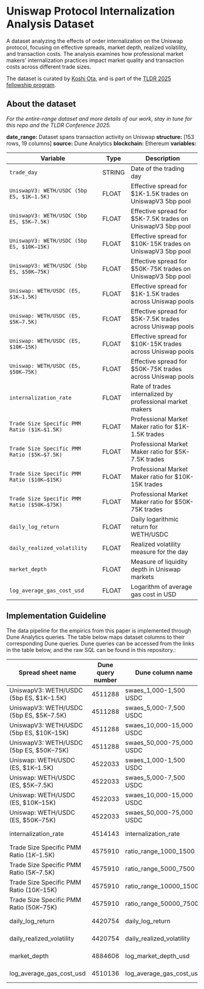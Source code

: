 # Uniswap Protocol Internalization Analysis Dataset

A dataset analyzing the effects of order internalization on the Uniswap protocol, focusing on effective spreads, market depth, realized volatility, and transaction costs. The analysis examines how professional market makers' internalization practices impact market quality and transaction costs across different trade sizes.

The dataset is curated by [Koshi Ota](https://github.com/username-placeholder), and is part of the [TLDR 2025 fellowship program](https://www.thelatestindefi.org/fellowships).

## About the dataset
*For the entire-range dataset and more details of our work, stay in tune for this repo and the TLDR Conference 2025.*

**date_range:** Dataset spans transaction activity on Uniswap
**structure:** [153 rows, 19 columns]
**source:** Dune Analytics
**blockchain:** Ethereum
**variables:**

| Variable | Type | Description |
| ----------------------- | -------- | ------------------------------------------------------------ |
| `trade_day` | STRING | Date of the trading day |
| `UniswapV3: WETH/USDC (5bp ES, $1K–1.5K)` | FLOAT | Effective spread for $1K-1.5K trades on UniswapV3 5bp pool |
| `UniswapV3: WETH/USDC (5bp ES, $5K–7.5K)` | FLOAT | Effective spread for $5K-7.5K trades on UniswapV3 5bp pool |
| `UniswapV3: WETH/USDC (5bp ES, $10K–15K)` | FLOAT | Effective spread for $10K-15K trades on UniswapV3 5bp pool |
| `UniswapV3: WETH/USDC (5bp ES, $50K–75K)` | FLOAT | Effective spread for $50K-75K trades on UniswapV3 5bp pool |
| `Uniswap: WETH/USDC (ES, $1K–1.5K)` | FLOAT | Effective spread for $1K-1.5K trades across Uniswap pools |
| `Uniswap: WETH/USDC (ES, $5K–7.5K)` | FLOAT | Effective spread for $5K-7.5K trades across Uniswap pools |
| `Uniswap: WETH/USDC (ES, $10K–15K)` | FLOAT | Effective spread for $10K-15K trades across Uniswap pools |
| `Uniswap: WETH/USDC (ES, $50K–75K)` | FLOAT | Effective spread for $50K-75K trades across Uniswap pools |
| `internalization_rate` | FLOAT | Rate of trades internalized by professional market makers |
| `Trade Size Specific PMM Ratio ($1K–$1.5K)` | FLOAT | Professional Market Maker ratio for $1K-1.5K trades |
| `Trade Size Specific PMM Ratio ($5K–$7.5K)` | FLOAT | Professional Market Maker ratio for $5K-7.5K trades |
| `Trade Size Specific PMM Ratio ($10K–$15K)` | FLOAT | Professional Market Maker ratio for $10K-15K trades |
| `Trade Size Specific PMM Ratio ($50K–$75K)` | FLOAT | Professional Market Maker ratio for $50K-75K trades |
| `daily_log_return` | FLOAT | Daily logarithmic return for WETH/USDC |
| `daily_realized_volatility` | FLOAT | Realized volatility measure for the day |
| `market_depth` | FLOAT | Measure of liquidity depth in Uniswap markets |
| `log_average_gas_cost_usd` | FLOAT | Logarithm of average gas cost in USD |

## Implementation Guideline

The data pipeline for the empirics from this paper is implemented through Dune Analytics queries. The table below maps dataset columns to their corresponding Dune queries. Dune queries can be accessed from the links in the table below, and the raw SQL can be found in this repository.:

| Spread sheet name | Dune query number | Dune column name | Dune link |
|-------------------|-------------------|------------------|-----------|
| UniswapV3: WETH/USDC (5bp ES, $1K–1.5K) | 4511288 | swaes_1,000-1,500 USDC | [https://dune.com/queries/4511288](https://dune.com/queries/4511288) |
| UniswapV3: WETH/USDC (5bp ES, $5K–7.5K) | 4511288 | swaes_5,000-7,500 USDC | [https://dune.com/queries/4511288](https://dune.com/queries/4511288) |
| UniswapV3: WETH/USDC (5bp ES, $10K–15K) | 4511288 | swaes_10,000-15,000 USDC | [https://dune.com/queries/4511288](https://dune.com/queries/4511288) |
| UniswapV3: WETH/USDC (5bp ES, $50K–75K) | 4511288 | swaes_50,000-75,000 USDC | [https://dune.com/queries/4511288](https://dune.com/queries/4511288) |
| Uniswap: WETH/USDC (ES, $1K–1.5K) | 4522033 | swaes_1,000-1,500 USDC | [https://dune.com/queries/4522033](https://dune.com/queries/4522033) |
| Uniswap: WETH/USDC (ES, $5K–7.5K) | 4522033 | swaes_5,000-7,500 USDC | [https://dune.com/queries/4522033](https://dune.com/queries/4522033) |
| Uniswap: WETH/USDC (ES, $10K–15K) | 4522033 | swaes_10,000-15,000 USDC | [https://dune.com/queries/4522033](https://dune.com/queries/4522033) |
| Uniswap: WETH/USDC (ES, $50K–75K) | 4522033 | swaes_50,000-75,000 USDC | [https://dune.com/queries/4522033](https://dune.com/queries/4522033) |
| internalization_rate | 4514143 | internalization_rate | [https://dune.com/queries/4514143](https://dune.com/queries/4514143) |
| Trade Size Specific PMM Ratio ($1K–$1.5K) | 4575910 | ratio_range_1000_1500 | [https://dune.com/queries/4575910](https://dune.com/queries/4575910) |
| Trade Size Specific PMM Ratio ($5K–$7.5K) | 4575910 | ratio_range_5000_7500 | [https://dune.com/queries/4575910](https://dune.com/queries/4575910) |
| Trade Size Specific PMM Ratio ($10K–$15K) | 4575910 | ratio_range_10000_15000 | [https://dune.com/queries/4575910](https://dune.com/queries/4575910) |
| Trade Size Specific PMM Ratio ($50K–$75K) | 4575910 | ratio_range_50000_75000 | [https://dune.com/queries/4575910](https://dune.com/queries/4575910) |
| daily_log_return | 4420754 | daily_log_return | [https://dune.com/queries/4420754](https://dune.com/queries/4420754) |
| daily_realized_volatility | 4420754 | daily_realized_volatility | [https://dune.com/queries/4420754](https://dune.com/queries/4420754) |
| market_depth | 4884606 | log_market_depth_usd | [https://dune.com/queries/4884606](https://dune.com/queries/4884606) |
| log_average_gas_cost_usd | 4510136 | log_average_gas_cost_usd | [https://dune.com/queries/4510136](https://dune.com/queries/4510136) |
